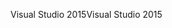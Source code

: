 <span data-ttu-id="28dba-101">Visual Studio 2015</span><span class="sxs-lookup"><span data-stu-id="28dba-101">Visual Studio 2015</span></span>